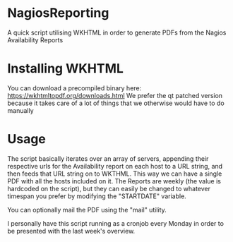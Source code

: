 # NagiosReporting
A quick script utilising WKHTML in order to generate PDFs from the Nagios Availability Reports


# Installing WKHTML
You can download a precompiled binary here: https://wkhtmltopdf.org/downloads.html
We prefer the qt patched version because it takes care of a lot of things that we otherwise would have to do manually

# Usage
The script basically iterates over an array of servers, appending their respective urls for the Availability report on each host to a URL string, and then feeds that URL string on to WKTHML. This way we can have a single PDF with all the hosts included on it.
The Reports are weekly (the value is hardcoded on the script), but they can easily be changed to whatever timespan you prefer by modifying the "STARTDATE" variable.

You can optionally mail the PDF using the "mail" utility.

I personally have this script running as a cronjob every Monday in order to be presented with the last week's overview.
